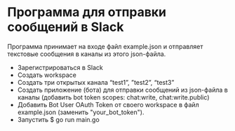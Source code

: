 # Программа для отправки сообщений в Slack

Программа принимает на входе файл example.json и отправляет текстовые сообщения в каналы из этого json-файла.
- Зарегистрироваться в Slack
- Создать workspace
- Создать три открытых канала “test1”, ”test2”, “test3”
- Создать приложение (бота) для отправки сообщений из json-файла в каналы (добавить bot token scopes: chat:write, chat:write.public)
- Добавить Bot User OAuth Token от своего workspace в файл example.json (заменить "your_bot_token").
- Запустить $ go run main.go
